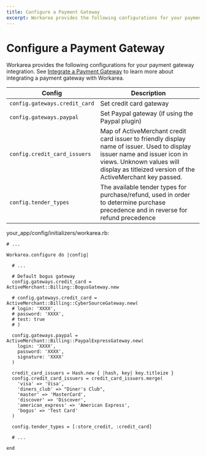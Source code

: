 ```yaml
---
title: Configure a Payment Gateway
excerpt: Workarea provides the following configurations for your payment gateway integration. See Integrate a Payment Gateway to learn more about integrating a payment gateway with Workarea.
---
```


# Configure a Payment Gateway

Workarea provides the following configurations for your payment gateway integration. See [Integrate a Payment Gateway](integrate-a-payment-gateway.html) to learn more about integrating a payment gateway with Workarea.

| Config | Description |
| --- | --- |
| `config.gateways.credit_card` | Set credit card gateway |
| `config.gateways.paypal` | Set Paypal gateway (if using the Paypal plugin) |
| `config.credit_card_issuers` | Map of ActiveMerchant credit card issuer to friendly display name of issuer. Used to display issuer name and issuer icon in views. Unknown values will display as titleized version of the ActiveMerchant key passed. |
| `config.tender_types` | The available tender types for purchase/refund, used in order to determine purchase precedence and in reverse for refund precedence |

your\_app/config/initializers/workarea.rb:

```
# ...

Workarea.configure do |config|

  # ...

  # Default bogus gateway
  config.gateways.credit_card = ActiveMerchant::Billing::BogusGateway.new

  # config.gateways.credit_card = ActiveMerchant::Billing::CyberSourceGateway.new(
  # login: 'XXXX',
  # password: 'XXXX',
  # test: true
  # )

  config.gateways.paypal = ActiveMerchant::Billing::PaypalExpressGateway.new(
    login: 'XXXX',
    password: 'XXXX',
    signature: 'XXXX'
  )

  credit_card_issuers = Hash.new { |hash, key| key.titleize }
  config.credit_card_issuers = credit_card_issuers.merge(
    'visa' => 'Visa',
    'diners_club' => "Diner's Club",
    'master' => 'MasterCard',
    'discover' => 'Discover',
    'american_express' => 'American Express',
    'bogus' => 'Test Card'
  )

  config.tender_types = [:store_credit, :credit_card]

  # ...

end
```


